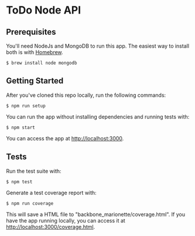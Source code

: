 # ToDo Node API


## Prerequisites

You'll need NodeJs and MongoDB to run this app. The easiest way to install both is with [Homebrew](http://brew.sh/).

    $ brew install node mongodb

## Getting Started

After you've cloned this repo locally, run the following commands:

    $ npm run setup

You can run the app without installing dependencies and running tests with:

    $ npm start

You can access the app at [http://localhost:3000](http://localhost:3000).


## Tests

Run the test suite with:

    $ npm test

Generate a test coverage report with:

    $ npm run coverage

This will save a HTML file to "backbone_marionette/coverage.html". If you have the app running locally, you can access it at [http://localhost:3000/coverage.html](http://localhost:3000/coverage.html).